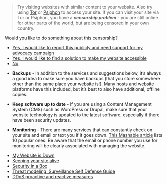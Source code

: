<blockquote>
<p>Try visiting websites with similar content to your website. Also try using <a href="https://www.torproject.org/projects/gettor.html">Tor</a> or <a href="https://psiphon.ca/products.php">Psiphon</a> to access your site.
If you can visit your site via Tor or Psiphon, you have a <strong><em>censorship problem</em></strong> - you are still online for other parts of the world, but are being censored in your own country.</p>
</blockquote>
<p>Would you like to do something about this censorship?</p>
<ul>
<li><a href="../advocacy_end">Yes, I would like to report this publicly and need support for my advocacy campaign</a></li>
<li><a href="../website_down_end">Yes, I would like to find a solution to make my website accessible</a></li>
<li><a href="../resolved_end">No</a></li>
</ul>
<ul>
<li><p><strong>Backups</strong> - In addition to the services and suggestions below, it’s always a good idea to make sure you have backups (that you store somewhere other than the same place your website is!). Many hosts and website platforms have this included, but it’s best to also have additional, offline copies.</p>
</li>
<li><p><strong>Keep software up to date</strong> - If you are using a Content Management System (CMS) such as WordPress or Drupal, make sure that your website technology is updated to the latest software, especially if there have been security updates.</p>
</li>
<li><p><strong>Monitoring</strong> - There are many services that can constantly check on your site and email or text you if it goes down. <a href="http://mashable.com/2010/04/09/free-uptime-monitoring/">This Mashable article</a> lists 10 popular ones. Be aware that the email or phone number you use for monitoring will be clearly associated with managing the website.</p>
</li>
</ul>

<ul>
<li><a href="https://github.com/OpenInternet/MyWebsiteIsDown">My Website is Down</a></li>
<li><a href="https://www.eff.org/keeping-your-site-alive">Keeping your site alive</a></li>
<li><a href="https://securityinabox.org/en/chapter_7_2">Security in a Box</a></li>
<li><a href="https://ssd.eff.org/risk/threats">Threat modeling, Surveillance Self Defense Guide</a></li>
<li><a href="https://www.cert.be/files/DDoS-proactive-reactive.pdf">DDoS proactive and reactive measures</a></li>
</ul>
